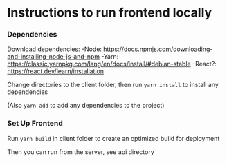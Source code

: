 # Instructions to run frontend locally

### Dependencies
Download dependencies:
    -Node: https://docs.npmjs.com/downloading-and-installing-node-js-and-npm
    -Yarn: https://classic.yarnpkg.com/lang/en/docs/install/#debian-stable
    -React?: https://react.dev/learn/installation


Change directories to the client folder, then run `yarn install` to install any dependencies

(Also `yarn add` to add any dependencies to the project)

### Set Up Frontend

Run `yarn build` in client folder to create an optimized build for deployment

Then you can run from the server, see api directory
